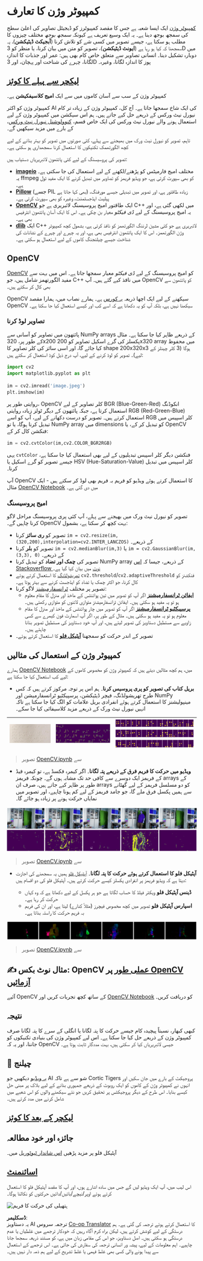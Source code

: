 <!--
CO_OP_TRANSLATOR_METADATA:
{
  "original_hash": "4bedc8e702db17260cfe824d58b6cfd4",
  "translation_date": "2025-08-26T09:35:28+00:00",
  "source_file": "lessons/4-ComputerVision/06-IntroCV/README.md",
  "language_code": "ur"
}
-->
# کمپیوٹر وژن کا تعارف

[کمپیوٹر وژن](https://wikipedia.org/wiki/Computer_vision) ایک ایسا شعبہ ہے جس کا مقصد کمپیوٹرز کو ڈیجیٹل تصاویر کی اعلیٰ سطح کی سمجھ بوجھ دینا ہے۔ یہ ایک وسیع تعریف ہے کیونکہ *سمجھ بوجھ* مختلف چیزوں کا مطلب ہو سکتا ہے، جیسے تصویر میں کسی شے کو تلاش کرنا (**آبجیکٹ ڈیٹیکشن**)، یہ سمجھنا کہ کیا ہو رہا ہے (**ایونٹ ڈیٹیکشن**)، تصویر کو متن میں بیان کرنا، یا منظر کو 3D میں دوبارہ تشکیل دینا۔ انسانی تصاویر سے متعلق خاص کام بھی ہیں: عمر اور جذبات کا اندازہ لگانا، چہرے کی شناخت اور پہچان، اور 3D پوز کا اندازہ لگانا، وغیرہ۔

## [لیکچر سے پہلے کا کوئز](https://red-field-0a6ddfd03.1.azurestaticapps.net/quiz/106)

کمپیوٹر وژن کے سب سے آسان کاموں میں سے ایک **امیج کلاسیفکیشن** ہے۔

کمپیوٹر وژن کو اکثر AI کی ایک شاخ سمجھا جاتا ہے۔ آج کل، کمپیوٹر وژن کے زیادہ تر کام نیورل نیٹ ورکس کے ذریعے حل کیے جاتے ہیں۔ ہم اس سیکشن میں کمپیوٹر وژن کے لیے استعمال ہونے والے نیورل نیٹ ورکس کی ایک خاص قسم، [کنوولوشنل نیورل نیٹ ورکس](../07-ConvNets/README.md)، کے بارے میں مزید سیکھیں گے۔

تاہم، تصویر کو نیورل نیٹ ورک میں بھیجنے سے پہلے، کئی صورتوں میں تصویر کو بہتر بنانے کے لیے کچھ الگورتھمک تکنیکوں کا استعمال کرنا سمجھداری ہو سکتی ہے۔

تصویر کی پروسیسنگ کے لیے کئی پائتھون لائبریریاں دستیاب ہیں:

* **[imageio](https://imageio.readthedocs.io/en/stable/)** مختلف امیج فارمیٹس کو پڑھنے/لکھنے کے لیے استعمال کی جا سکتی ہے۔ یہ ffmpeg کو بھی سپورٹ کرتی ہے، جو ویڈیو فریمز کو تصاویر میں تبدیل کرنے کا ایک مفید ٹول ہے۔
* **[Pillow](https://pillow.readthedocs.io/en/stable/index.html)** (جسے PIL بھی کہا جاتا ہے) زیادہ طاقتور ہے، اور تصویر میں تبدیلی جیسے مورفنگ، پیلیٹ ایڈجسٹمنٹ، وغیرہ کو بھی سپورٹ کرتی ہے۔
* **[OpenCV](https://opencv.org/)** ایک طاقتور امیج پروسیسنگ لائبریری ہے جو C++ میں لکھی گئی ہے، اور یہ امیج پروسیسنگ کے لیے *ڈی فیکٹو* معیار بن چکی ہے۔ اس کا ایک آسان پائتھون انٹرفیس بھی ہے۔
* **[dlib](http://dlib.net/)** ایک C++ لائبریری ہے جو کئی مشین لرننگ الگورتھمز کو نافذ کرتی ہے، بشمول کچھ کمپیوٹر وژن الگورتھمز۔ اس کا ایک پائتھون انٹرفیس بھی ہے، اور یہ چہرے اور چہرے کے نشانات کی شناخت جیسے چیلنجنگ کاموں کے لیے استعمال ہو سکتی ہے۔

## OpenCV

[OpenCV](https://opencv.org/) کو امیج پروسیسنگ کے لیے *ڈی فیکٹو* معیار سمجھا جاتا ہے۔ اس میں بہت سے مفید الگورتھمز شامل ہیں، جو C++ میں نافذ کیے گئے ہیں۔ آپ OpenCV کو پائتھون سے بھی کال کر سکتے ہیں۔

OpenCV سیکھنے کے لیے ایک اچھا ذریعہ [یہ کورس](https://learnopencv.com/getting-started-with-opencv/) ہے۔ ہمارے نصاب میں، ہمارا مقصد OpenCV سیکھنا نہیں ہے، بلکہ آپ کو یہ دکھانا ہے کہ اسے کب اور کیسے استعمال کیا جا سکتا ہے۔

### تصاویر لوڈ کرنا

پائتھون میں تصاویر کو آسانی سے NumPy arrays کے ذریعے ظاہر کیا جا سکتا ہے۔ مثال کے طور پر، 320x200 پکسلز کی گرے اسکیل تصاویر کو 200x320 array میں محفوظ کیا جائے گا، اور اسی سائز کی کلر تصاویر کا shape 200x320x3 ہوگا (3 کلر چینلز کے لیے)۔ تصویر کو لوڈ کرنے کے لیے، آپ درج ذیل کوڈ استعمال کر سکتے ہیں:

```python
import cv2
import matplotlib.pyplot as plt

im = cv2.imread('image.jpeg')
plt.imshow(im)
```

روایتی طور پر، OpenCV کلر تصاویر کے لیے BGR (Blue-Green-Red) انکوڈنگ استعمال کرتا ہے، جبکہ پائتھون کے دیگر ٹولز زیادہ روایتی RGB (Red-Green-Blue) استعمال کرتے ہیں۔ تصویر کو درست دکھانے کے لیے، آپ کو اسے RGB کلر اسپیس میں تبدیل کرنا ہوگا، یا تو NumPy array میں dimensions کو تبدیل کر کے، یا OpenCV فنکشن کال کر کے:

```python
im = cv2.cvtColor(im,cv2.COLOR_BGR2RGB)
```

یہی `cvtColor` فنکشن دیگر کلر اسپیس تبدیلیوں کے لیے بھی استعمال کیا جا سکتا ہے، جیسے تصویر کو گرے اسکیل یا HSV (Hue-Saturation-Value) کلر اسپیس میں تبدیل کرنا۔

آپ OpenCV کا استعمال کرتے ہوئے ویڈیو کو فریم بہ فریم بھی لوڈ کر سکتے ہیں - ایک مثال [OpenCV Notebook](../../../../../lessons/4-ComputerVision/06-IntroCV/OpenCV.ipynb) میں دی گئی ہے۔

### امیج پروسیسنگ

تصویر کو نیورل نیٹ ورک میں بھیجنے سے پہلے، آپ کئی پری پروسیسنگ مراحل لاگو کرنا چاہیں گے۔ OpenCV بہت کچھ کر سکتا ہے، بشمول:

* تصویر کو **ری سائز** کرنا `im = cv2.resize(im, (320,200),interpolation=cv2.INTER_LANCZOS)` کے ذریعے۔
* تصویر کو **بلر** کرنا `im = cv2.medianBlur(im,3)` یا `im = cv2.GaussianBlur(im, (3,3), 0)` کے ذریعے۔
* تصویر کی **چمک اور تضاد** کو تبدیل کرنا NumPy array کے ذریعے، جیسا کہ [اس Stackoverflow نوٹ](https://stackoverflow.com/questions/39308030/how-do-i-increase-the-contrast-of-an-image-in-python-opencv) میں بیان کیا گیا ہے۔
* [تھریشولڈنگ](https://docs.opencv.org/4.x/d7/d4d/tutorial_py_thresholding.html) کا استعمال کرتے ہوئے `cv2.threshold`/`cv2.adaptiveThreshold` فنکشنز کو کال کرنا، جو اکثر چمک یا تضاد کو ایڈجسٹ کرنے سے بہتر ہوتا ہے۔
* تصویر پر مختلف [ٹرانسفارمیشنز](https://docs.opencv.org/4.5.5/da/d6e/tutorial_py_geometric_transformations.html) لاگو کرنا:
    - **[ایفائن ٹرانسفارمیشنز](https://docs.opencv.org/4.5.5/d4/d61/tutorial_warp_affine.html)** اگر آپ کو تصویر میں تین پوائنٹس کے ماخذ اور منزل کا مقام معلوم ہو تو یہ مفید ہو سکتی ہیں۔ ایفائن ٹرانسفارمیشنز متوازی لائنوں کو متوازی رکھتی ہیں۔
    - **[پرسپیکٹیو ٹرانسفارمیشنز](https://medium.com/analytics-vidhya/opencv-perspective-transformation-9edffefb2143)** اگر آپ کو تصویر میں چار پوائنٹس کے ماخذ اور منزل کا مقام معلوم ہو تو یہ مفید ہو سکتی ہیں۔ مثال کے طور پر، اگر آپ اسمارٹ فون کیمرے سے کسی زاویے سے مستطیل دستاویز کی تصویر لیتے ہیں، اور آپ خود دستاویز کی مستطیل تصویر بنانا چاہتے ہیں۔
* تصویر کے اندر حرکت کو سمجھنا **[آپٹیکل فلو](https://docs.opencv.org/4.5.5/d4/dee/tutorial_optical_flow.html)** کا استعمال کرتے ہوئے۔

## کمپیوٹر وژن کے استعمال کی مثالیں

ہمارے [OpenCV Notebook](../../../../../lessons/4-ComputerVision/06-IntroCV/OpenCV.ipynb) میں، ہم کچھ مثالیں دیتے ہیں کہ کمپیوٹر وژن کو مخصوص کاموں کے لیے کب استعمال کیا جا سکتا ہے:

* **بریل کتاب کی تصویر کو پری پروسیس کرنا**۔ ہم اس پر توجہ مرکوز کرتے ہیں کہ کس طرح تھریشولڈنگ، فیچر ڈیٹیکشن، پرسپیکٹیو ٹرانسفارمیشن اور NumPy مینپولیشنز کا استعمال کرتے ہوئے انفرادی بریل علامات کو الگ کیا جا سکتا ہے تاکہ انہیں نیورل نیٹ ورک کے ذریعے مزید کلاسیفائی کیا جا سکے۔

![بریل تصویر](../../../../../translated_images/braille.341962ff76b1bd7044409371d3de09ced5028132aef97344ea4b7468c1208126.ur.jpeg) | ![پری پروسیسڈ بریل تصویر](../../../../../translated_images/braille-result.46530fea020b03c76aac532d7d6eeef7f6fb35b55b1001cd21627907dabef3ed.ur.png) | ![بریل علامات](../../../../../translated_images/braille-symbols.0159185ab69d533909dc4d7d26a1971b51401c6a80eb3a5584f250ea880af88b.ur.png)
----|-----|-----

> تصویر [OpenCV.ipynb](../../../../../lessons/4-ComputerVision/06-IntroCV/OpenCV.ipynb) سے

* **ویڈیو میں حرکت کا فریم فرق کے ذریعے پتہ لگانا**۔ اگر کیمرہ فکسڈ ہے، تو کیمرہ فیڈ کے فریمز ایک دوسرے سے کافی حد تک مشابہ ہوں گے۔ چونکہ فریمز arrays کے طور پر ظاہر کیے جاتے ہیں، صرف ان arrays کو دو مسلسل فریمز کے لیے گھٹانے سے ہمیں پکسل فرق ملے گا، جو جامد فریمز کے لیے کم ہونا چاہیے، اور تصویر میں نمایاں حرکت ہونے پر زیادہ ہو جائے گا۔

![ویڈیو فریمز اور فریم فرق کی تصویر](../../../../../translated_images/frame-difference.706f805491a0883c938e16447bf5eb2f7d69e812c7f743cbe7d7c7645168f81f.ur.png)

> تصویر [OpenCV.ipynb](../../../../../lessons/4-ComputerVision/06-IntroCV/OpenCV.ipynb) سے

* **آپٹیکل فلو کا استعمال کرتے ہوئے حرکت کا پتہ لگانا**۔ [آپٹیکل فلو](https://docs.opencv.org/3.4/d4/dee/tutorial_optical_flow.html) ہمیں یہ سمجھنے کی اجازت دیتا ہے کہ ویڈیو فریمز پر انفرادی پکسلز کیسے حرکت کرتے ہیں۔ آپٹیکل فلو کی دو اقسام ہیں:

   - **ڈینس آپٹیکل فلو** ویکٹر فیلڈ کا حساب لگاتا ہے جو ہر پکسل کے لیے دکھاتا ہے کہ وہ کہاں حرکت کر رہا ہے۔
   - **اسپارس آپٹیکل فلو** تصویر میں کچھ مخصوص فیچرز (مثلاً کنارے) لیتا ہے، اور ان کی فریم بہ فریم حرکت کا راستہ بناتا ہے۔

![آپٹیکل فلو کی تصویر](../../../../../translated_images/optical.1f4a94464579a83a10784f3c07fe7228514714b96782edf50e70ccd59d2d8c4f.ur.png)

> تصویر [OpenCV.ipynb](../../../../../lessons/4-ComputerVision/06-IntroCV/OpenCV.ipynb) سے

## ✍️ مثال نوٹ بکس: OpenCV [عملی طور پر OpenCV آزمائیں](../../../../../lessons/4-ComputerVision/06-IntroCV/OpenCV.ipynb)

آئیے OpenCV کے ساتھ کچھ تجربات کریں اور [OpenCV Notebook](../../../../../lessons/4-ComputerVision/06-IntroCV/OpenCV.ipynb) کو دریافت کریں۔

## نتیجہ

کبھی کبھار، نسبتاً پیچیدہ کام جیسے حرکت کا پتہ لگانا یا انگلی کے سرے کا پتہ لگانا صرف کمپیوٹر وژن کے ذریعے حل کیا جا سکتا ہے۔ اس لیے کمپیوٹر وژن کی بنیادی تکنیکوں کو جاننا، اور یہ کہ OpenCV جیسی لائبریریاں کیا کر سکتی ہیں، بہت مددگار ثابت ہوتا ہے۔

## 🚀 چیلنج

[یہ ویڈیو](https://docs.microsoft.com/shows/ai-show/ai-show--2021-opencv-ai-competition--grand-prize-winners--cortic-tigers--episode-32?WT.mc_id=academic-77998-cacaste) دیکھیں جو AI شو سے ہے تاکہ Cortic Tigers پروجیکٹ کے بارے میں جان سکیں اور انہوں نے کمپیوٹر وژن کے کاموں کو ایک روبوٹ کے ذریعے جمہوری بنانے کے لیے بلاک پر مبنی حل کیسے بنایا۔ اس طرح کے دیگر پروجیکٹس پر تحقیق کریں جو نئے سیکھنے والوں کو اس شعبے میں شامل کرنے میں مدد کرتے ہیں۔

## [لیکچر کے بعد کا کوئز](https://red-field-0a6ddfd03.1.azurestaticapps.net/quiz/206)

## جائزہ اور خود مطالعہ

آپٹیکل فلو پر مزید پڑھیں [اس شاندار ٹیوٹوریل](https://learnopencv.com/optical-flow-in-opencv/) میں۔

## [اسائنمنٹ](lab/README.md)

اس لیب میں، آپ ایک ویڈیو لیں گے جس میں سادہ اشارے ہوں، اور آپ کا مقصد آپٹیکل فلو کا استعمال کرتے ہوئے اوپر/نیچے/بائیں/دائیں حرکتوں کو نکالنا ہوگا۔

<img src="images/palm-movement.png" width="30%" alt="ہتھیلی کی حرکت کا فریم"/>

**ڈسکلیمر**:  
یہ دستاویز AI ترجمہ سروس [Co-op Translator](https://github.com/Azure/co-op-translator) کا استعمال کرتے ہوئے ترجمہ کی گئی ہے۔ ہم درستگی کے لیے کوشش کرتے ہیں، لیکن براہ کرم آگاہ رہیں کہ خودکار ترجمے میں غلطیاں یا عدم درستگی ہو سکتی ہیں۔ اصل دستاویز، جو اس کی مقامی زبان میں ہے، کو مستند ذریعہ سمجھا جانا چاہیے۔ اہم معلومات کے لیے، پیشہ ور انسانی ترجمہ کی سفارش کی جاتی ہے۔ اس ترجمے کے استعمال سے پیدا ہونے والی کسی بھی غلط فہمی یا غلط تشریح کے لیے ہم ذمہ دار نہیں ہیں۔